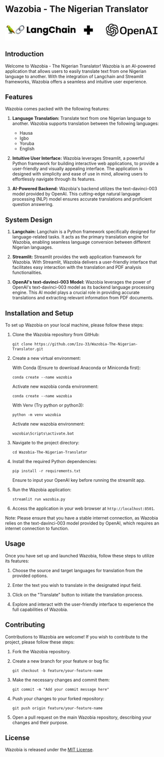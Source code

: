 # Wazobia - The Nigerian Translator

![Wazobia Logo](images/langchain_open_ai.jpg)

## Introduction

Welcome to Wazobia - The Nigerian Translator! Wazobia is an AI-powered application that allows users to easily translate text from one Nigerian language to another. With the integration of Langchain and Streamlit frameworks, Wazobia offers a seamless and intuitive user experience.

## Features

Wazobia comes packed with the following features:

1. **Language Translation:** Translate text from one Nigerian language to another. Wazobia supports translation between the following languages:
   - Hausa
   - Igbo
   - Yoruba
   - English

3. **Intuitive User Interface:** Wazobia leverages Streamlit, a powerful Python framework for building interactive web applications, to provide a user-friendly and visually appealing interface. The application is designed with simplicity and ease of use in mind, allowing users to effortlessly navigate through its features.

4. **AI-Powered Backend:** Wazobia's backend utilizes the text-davinci-003 model provided by OpenAI. This cutting-edge natural language processing (NLP) model ensures accurate translations and proficient question answering.

## System Design

1. **Langchain:** Langchain is a Python framework specifically designed for language-related tasks. It acts as the primary translation engine for Wazobia, enabling seamless language conversion between different Nigerian languages.

2. **Streamlit:** Streamlit provides the web application framework for Wazobia. With Streamlit, Wazobia delivers a user-friendly interface that facilitates easy interaction with the translation and PDF analysis functionalities.

3. **OpenAI's text-davinci-003 Model:** Wazobia leverages the power of OpenAI's text-davinci-003 model as its backend language processing engine. This AI model plays a crucial role in providing accurate translations and extracting relevant information from PDF documents.

## Installation and Setup

To set up Wazobia on your local machine, please follow these steps:

1. Clone the Wazobia repository from GitHub:

   ```
   git clone https://github.com/Izu-33/Wazobia-The-Nigerian-Translator.git
   ```

2. Create a new virtual environment:

   With Conda (Ensure to download Anaconda or Miniconda first):
   ```
   conda create --name wazobia
   ```
   Activate new wazobia conda environment:
   ```
   conda create --name wazobia
   ```

   With Venv (Try python or python3):
   ```
   python -m venv wazobia
   ```

   Activate new wazobia environment:
   ```
   wazobia\Scripts\activate.bat
   ```

3. Navigate to the project directory:

   ```
   cd Wazobia-The-Nigerian-Translator
   ```

4. Install the required Python dependencies:

   ```
   pip install -r requirements.txt
   ```
   Ensure to input your OpenAI key before running the streamlit app.
5. Run the Wazobia application:

   ```
   streamlit run wazobia.py
   ```

6. Access the application in your web browser at `http://localhost:8501`.

Note: Please ensure that you have a stable internet connection, as Wazobia relies on the text-davinci-003 model provided by OpenAI, which requires an internet connection to function.

## Usage

Once you have set up and launched Wazobia, follow these steps to utilize its features:

1. Choose the source and target languages for translation from the provided options.

2. Enter the text you wish to translate in the designated input field.

3. Click on the "Translate" button to initiate the translation process.

4. Explore and interact with the user-friendly interface to experience the full capabilities of Wazobia.

## Contributing

Contributions to Wazobia are welcome! If you wish to contribute to the project, please follow these steps:

1. Fork the Wazobia repository.

2. Create a new branch for your feature or bug fix:

   ```
   git checkout -b feature/your-feature-name
   ```

3. Make the necessary changes and commit them:

   ```
   git commit -m "Add your commit message here"
   ```

4. Push your changes to your forked repository:

   ```
   git push origin feature/your-feature-name
   ```

5. Open a pull request on the main Wazobia repository, describing your changes and their purpose.

## License

Wazobia is released under the [MIT License](LICENSE).
